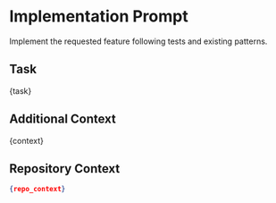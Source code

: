 # Implementation Prompt
Implement the requested feature following tests and existing patterns.

## Task

{task}

## Additional Context
{context}

## Repository Context
```json
{repo_context}
```
